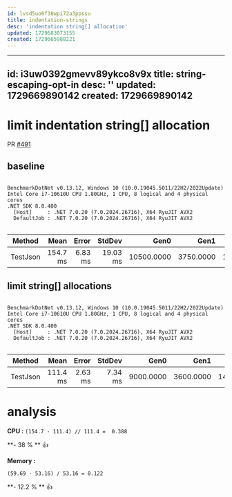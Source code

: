 ```yaml
---
id: lvsd5uo6f38wpi72a3ppssu
title: indentation-strings
desc: 'indentation string[] allocation'
updated: 1729683073155
created: 1729665988221
---
```








---
id: i3uw0392gmevv89ykco8v9x
title: string-escaping-opt-in
desc: ''
updated: 1729669890142
created: 1729669890142
---


# limit indentation string[] allocation


PR [#491](https://github.com/b3b00/csly/pull/491)

## baseline

```

BenchmarkDotNet v0.13.12, Windows 10 (10.0.19045.5011/22H2/2022Update)
Intel Core i7-10610U CPU 1.80GHz, 1 CPU, 8 logical and 4 physical cores
.NET SDK 8.0.400
  [Host]     : .NET 7.0.20 (7.0.2024.26716), X64 RyuJIT AVX2
  DefaultJob : .NET 7.0.20 (7.0.2024.26716), X64 RyuJIT AVX2


```
| Method   | Mean     | Error   | StdDev   | Gen0       | Gen1      | Gen2      | Allocated |
|--------- |---------:|--------:|---------:|-----------:|----------:|----------:|----------:|
| TestJson | 154.7 ms | 6.83 ms | 19.03 ms | 10500.0000 | 3750.0000 | 1750.0000 |  59.69 MB |



## limit string[] allocations 

```

BenchmarkDotNet v0.13.12, Windows 10 (10.0.19045.5011/22H2/2022Update)
Intel Core i7-10610U CPU 1.80GHz, 1 CPU, 8 logical and 4 physical cores
.NET SDK 8.0.400
  [Host]     : .NET 7.0.20 (7.0.2024.26716), X64 RyuJIT AVX2
  DefaultJob : .NET 7.0.20 (7.0.2024.26716), X64 RyuJIT AVX2


```
| Method   | Mean     | Error   | StdDev  | Gen0      | Gen1      | Gen2      | Allocated |
|--------- |---------:|--------:|--------:|----------:|----------:|----------:|----------:|
| TestJson | 111.4 ms | 2.63 ms | 7.34 ms | 9000.0000 | 3600.0000 | 1400.0000 |  53.16 MB |



# analysis

**CPU :**
 `(154.7 - 111.4) // 111.4 =  0.388`

 **- 38 % ** 👍

 **Memory :**

`(59.69 - 53.16) / 53.16 = 0.122` 

**- 12.2 % ** 👍